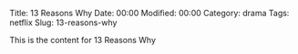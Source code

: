 Title: 13 Reasons Why
Date:  00:00
Modified:  00:00
Category: drama
Tags: netflix
Slug: 13-reasons-why

This is the content for 13 Reasons Why